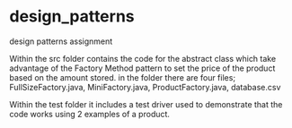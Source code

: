 # design_patterns

design patterns assignment

Within the src folder contains the code for the abstract class which take advantage of the Factory Method pattern to set the price of the product based on the amount stored. in the folder there are four files; FullSizeFactory.java, MiniFactory.java, ProductFactory.java, database.csv 

Within the test folder it includes a test driver used to demonstrate that the code works using 2 examples of a product.


